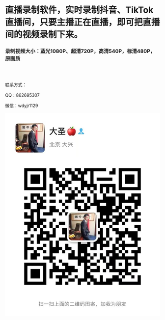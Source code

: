 # 直播录制软件，实时录制抖音、TikTok直播间，只要主播正在直播，即可把直播间的视频录制下来。

### 录制视频大小：蓝光1080P、超清720P，高清540P，标清480P，原画质

<br/>
<br/>

联系方式：

QQ：862695307

微信：wdyjr1129


![WX](https://github.com/ls-andy/AutoLive/blob/main/Picture1.png)
